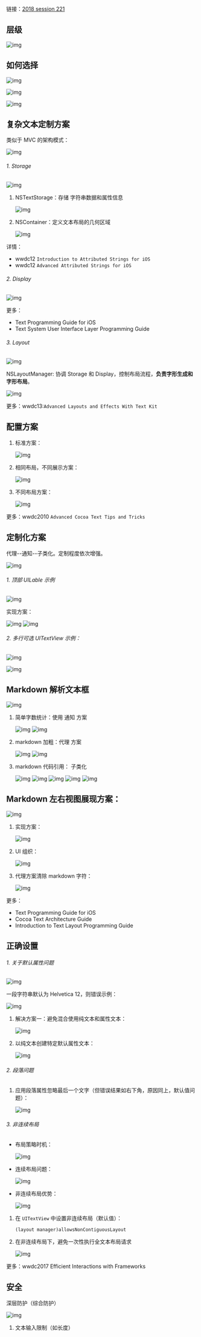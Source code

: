 链接：[2018 session 221](https://developer.apple.com/videos/play/wwdc2018/221/)

## 层级

![img](2018-221/001.png)

## 如何选择

![img](2018-221/002.png)

![img](2018-221/0021.png)

![img](2018-221/003.png)

## 复杂文本定制方案

类似于 MVC 的架构模式：

![img](2018-221/004.png)

###### 1. Storage

![img](2018-221/0041.png)

1. NSTextStorage：存储 字符串数据和属性信息
 
 	![img](2018-221/00411.png)
	
2. NSContainer：定义文本布局的几何区域

	![img](2018-221/00412.png)
	
详情：

 * wwdc12 `Introduction to Attributed Strings for iOS`
 * wwdc12 `Advanced Attributed Strings for iOS`

 
###### 2. Display
 
 ![img](2018-221/005.png)
 
 更多：
 
 * Text Programming Guide for iOS
 * Text System User Interface Layer Programming Guide
 
###### 3. Layout
 
 ![img](2018-221/006.png)
 
NSLayoutManager: 协调 Storage 和 Display，控制布局流程，**负责字形生成和字形布局**。

![img](2018-221/007.png)


更多：wwdc13:`Advanced Layouts and Effects With Text Kit`
 
 
## 配置方案

1. 标准方案：

	![img](2018-221/0081.png)
	
2. 相同布局，不同展示方案：

	![img](2018-221/0082.png)

3. 不同布局方案：

	![img](2018-221/0083.png)
	
	
更多：wwdc2010 `Advanced Cocoa Text Tips and Tricks`

## 定制化方案

代理--通知--子类化。定制程度依次增强。

![img](2018-221/00110.png)

###### 1. 顶部 UILable 示例

![img](2018-221/009.png)

实现方案：

![img](2018-221/0091.png)
![img](2018-221/0092.png)

###### 2. 多行可选 UITextView 示例：

![img](2018-221/0010.png)

![img](2018-221/0011.png)


## Markdown 解析文本框

![img](2018-221/00110.png)

1. 简单字数统计：使用 通知 方案

	![img](2018-221/00121.png)
	![img](2018-221/00122.png)
	
2. markdown 加粗：代理 方案

	![img](2018-221/00131.png)
	![img](2018-221/00132.png)
	
3. markdown 代码引用： 子类化

	![img](2018-221/00141.png)
	![img](2018-221/00142.png)
	![img](2018-221/00143.png)
	![img](2018-221/00144.png)
	![img](2018-221/00145.png)

## Markdown 左右视图展现方案：

![img](2018-221/00154.png)

1. 实现方案：

	![img](2018-221/00151.png)

2. UI 组织：

	![img](2018-221/00152.png)

3. 代理方案清除 markdown 字符：

	![img](2018-221/00153.png)
	
	

更多：

* Text Programming Guide for iOS
* Cocoa Text Architecture Guide
* Introduction to Text Layout Programming Guide

	
## 正确设置

###### 1. 关于默认属性问题

![img](2018-221/00164.png)

一段字符串默认为 Helvetica 12，则错误示例：

![img](2018-221/00161.png)

1. 解决方案一：避免混合使用纯文本和属性文本：
	
	![img](2018-221/00162.png)
	
2. 以纯文本创建特定默认属性文本：

	![img](2018-221/00163.png)
	

###### 2. 段落问题

1. 应用段落属性忽略最后一个文字（但错误结果如右下角，原因同上，默认值问题）：


	![img](2018-221/00171.png)



###### 3. 非连续布局

* 布局策略时机：

	![img](2018-221/00181.png)
	
* 连续布局问题：

	![img](2018-221/00182.png)

* 非连续布局优势：

	![img](2018-221/00183.png)
	
	
1. 在 `UITextView` 中设置非连续布局（默认值）：
	
	``(layout manager)allowsNonContiguousLayout``
	
2. 在非连续布局下，避免一次性执行全文本布局请求

	![img](2018-221/00184.png)
	
更多：wwdc2017 Efficient Interactions with Frameworks



## 安全

深层防护（综合防护）

![img](2018-221/00191.png)


1. 文本输入限制（如长度）


